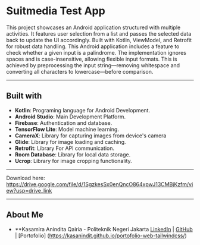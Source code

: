 # Suitmedia Test App

This project showcases an Android application structured with multiple activities. It features user selection from a list and passes the selected data back to update the UI accordingly. Built with Kotlin, ViewModel, and Retrofit for robust data handling.
This Android application includes a feature to check whether a given input is a palindrome. The implementation ignores spaces and is case-insensitive, allowing flexible input formats. This is achieved by preprocessing the input string—removing whitespace and converting all characters to lowercase—before comparison.

---

## Built with

- **Kotlin**: Programing language for Android Development.
- **Android Studio**: Main Development Platform.
- **Firebase**: Authentication and database.
- **TensorFlow Lite**: Model machine learning.
- **CameraX**: Library for capturing images from device's camera
- **Glide**: Library for image loading and caching.
- **Retrofit**: Library For API communication.
- **Room Database**: Library for local data storage.
- **Ucrop**: Library for image cropping functionality.

---

Download here:
https://drive.google.com/file/d/1SgzkesSx0enQncO864xpwJ13CMBjKzfm/view?usp=drive_link 

---

## About Me

- **Kasamira Anindita Qairia - Politeknik Negeri Jakarta
  [LinkedIn](https://www.linkedin.com/in/kasamira-anindita-9aa88524b/) | [GitHub](https://github.com/kasanindit) | [Portofolio] (https://kasanindit.github.io/portofolio-web-tailwindcss/)
